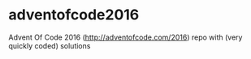 # adventofcode2016
Advent Of Code 2016 (http://adventofcode.com/2016) repo with (very quickly coded) solutions
